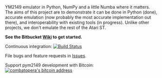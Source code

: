 YM2149 emulator in Python, NumPy and a little Numba where it matters. The aims of this project are to demonstrate it can be done in Python (done), accurate emulation (now probably the most accurate implementation out there), and interoperability with existing tools (in progress). Unlike other projects, we don't emulate the rest of the Atari ST.

**See the Bitbucket [Wiki](https://bitbucket.org/combatopera/pym2149/wiki) to get started.**

Continuous integration: [![Build Status](https://drone.io/bitbucket.org/combatopera/pym2149/status.png)](https://drone.io/bitbucket.org/combatopera/pym2149)

File bugs and feature requests in [Issues](https://bitbucket.org/combatopera/pym2149/issues).

Support pym2149 development with Bitcoin: [![combatopera's bitcoin address](https://blockchain.info/qr?data=17xqLXK5YhrhVqtYrxcoYDzHoNPX3FYu3n&size=87)](https://play.google.com/store/apps/details?id=com.mycelium.wallet)
